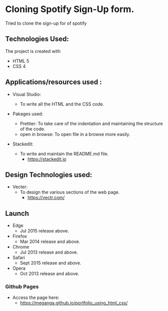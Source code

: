

# Cloning Spotify Sign-Up form.

Tried to clone the sign-up for of spotify

## Technologies Used:
The project is created with

 - HTML 5
 - CSS 4

## Applications/resources used :

 - Visual Studio: 
	 - To write all the HTML and the CSS code.
		  
 - Pakages used:	 
	 -  Prettier: To take care of the indentation and maintaining the structure of the code.
	 - open in browse: To open file in a browse more easily.
 - Stackedit:
	 - To write and maintain the README.md file.
		 - https://stackedit.io

## Design Technologies used:

 - Vecter:     
	 -   To design the various sections of the web page.
			- https://vectr.com/


## Launch
 

 - Edge 
	 - Jul 2015 release above.
 - Firefox 
	 - Mar 2014 release and above.
 - Chrome 
	 - Jul 2013 release and above.
- Safari
	- Sept 2015 release and above.
- Opera
	- Oct 2013 release and above.


### Github Pages

 - Access the page here:
	 - https://meganga.github.io/portfolio_using_html_css/
<!--stackedit_data:
eyJoaXN0b3J5IjpbMTEwNzQ3NDg5NywtNjM1MTI5NTM5XX0=
-->